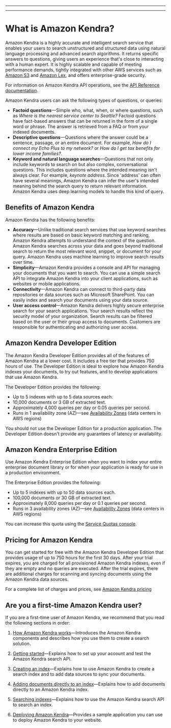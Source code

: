 --------

--------

# What is Amazon Kendra?<a name="what-is-kendra"></a>

Amazon Kendra is a highly accurate and intelligent search service that enables your users to search unstructured and structured data using natural language processing and advanced search algorithms\. It returns specific answers to questions, giving users an experience that's close to interacting with a human expert\. It is highly scalable and capable of meeting performance demands, tightly integrated with other AWS services such as [Amazon S3](https://docs.aws.amazon.com/kendra/latest/dg/data-source-s3.html) and [Amazon Lex](https://docs.aws.amazon.com/lexv2/latest/dg/faq-bot-kendra-search.html), and offers enterprise\-grade security\.

For information on Amazon Kendra API operations, see the [API Reference documentation](https://docs.aws.amazon.com/kendra/latest/dg/API_Reference.html)\.

Amazon Kendra users can ask the following types of questions, or queries:
+ **Factoid questions**—Simple who, what, when, or where questions, such as *Where is the nearest service center to Seattle?* Factoid questions have fact\-based answers that can be returned in the form of a single word or phrase\. The answer is retrieved from a FAQ or from your indexed documents\.
+ **Descriptive questions**—Questions where the answer could be a sentence, passage, or an entire document\. For example, *How do I connect my Echo Plus to my network?* or *How do I get tax benefits for lower income families?*\. 
+ **Keyword and natural language searches**—Questions that not only include keywords to search on but also complex, conversational questions\. This includes questions where the intended meaning isn't always clear\. For example, *keynote address*\. Since 'address' can often have several meanings, Amazon Kendra can infer the user's intended meaning behind the search query to return relevant information\. Amazon Kendra uses deep learning models to handle this kind of query\.

## Benefits of Amazon Kendra<a name="what-is-benefits"></a>

Amazon Kendra has the following benefits:
+ **Accuracy**—Unlike traditional search services that use keyword searches where results are based on basic keyword matching and ranking, Amazon Kendra attempts to understand the context of the question\. Amazon Kendra searches across your data and goes beyond traditional search to return the most relevant word, snippet, or document for your query\. Amazon Kendra uses machine learning to improve search results over time\. 
+ **Simplicity**—Amazon Kendra provides a console and API for managing your documents that you want to search\. You can use a simple search API to integrate Amazon Kendra into your client applications, such as websites or mobile applications\.
+ **Connectivity**—Amazon Kendra can connect to third\-party data repositories or data sources such as Microsoft SharePoint\. You can easily index and search your documents using your data source\.
+ **User access control**—Amazon Kendra delivers highly secure enterprise search for your search applications\. Your search results reflect the security model of your organization\. Search results can be filtered based on the user or their group access to documents\. Customers are responsible for authenticating and authorizing user access\.

## Amazon Kendra Developer Edition<a name="akde"></a>

The Amazon Kendra Developer Edition provides all of the features of Amazon Kendra at a lower cost\. It includes a free tier that provides 750 hours of use\. The Developer Edition is ideal to explore how Amazon Kendra indexes your documents, to try out features, and to develop applications that use Amazon Kendra\.

The Developer Edition provides the following:
+ Up to 5 indexes with up to 5 data sources each\.
+ 10,000 documents or 3 GB of extracted text\.
+ Approximately 4,000 queries per day or 0\.05 queries per second\.
+ Runs in 1 availability zone \(AZ\)—see [Availability Zones](https://aws.amazon.com/about-aws/global-infrastructure/regions_az/) \(data centers in AWS regions\) 

You should not use the Developer Edition for a production application\. The Developer Edition doesn't provide any guarantees of latency or availability\.

## Amazon Kendra Enterprise Edition<a name="akee"></a>

Use Amazon Kendra Enterprise Edition when you want to index your entire enterprise document library or for when your application is ready for use in a production environment\.

The Enterprise Edition provides the following:
+ Up to 5 indexes with up to 50 data sources each\.
+ 100,000 documents or 30 GB of extracted text\.
+ Approximately 8,000 queries per day or 0\.1 queries per second\.
+ Runs in 3 availability zones \(AZ\)—see [Availability Zones](https://aws.amazon.com/about-aws/global-infrastructure/regions_az/) \(data centers in AWS regions\) 

You can increase this quota using the [Service Quotas console](https://console.aws.amazon.com/servicequotas/home)\.

## Pricing for Amazon Kendra<a name="pricing"></a>

You can get started for free with the Amazon Kendra Developer Edition that provides usage of up to 750 hours for the first 30 days\. After your trial expires, you are charged for all provisioned Amazon Kendra indexes, even if they are empty and no queries are executed\. After the trial expires, there are additional charges for scanning and syncing documents using the Amazon Kendra data sources\.

For a complete list of charges and prices, see [Amazon Kendra pricing](https://aws.amazon.com/kendra/pricing/)

## Are you a first\-time Amazon Kendra user?<a name="first-time-user"></a>

If you are a first\-time user of Amazon Kendra, we recommend that you read the following sections in order:

1. [How Amazon Kendra works](how-it-works.md)—Introduces the Amazon Kendra components and describes how you use them to create a search solution\. 

1. [Getting started](getting-started.md)—Explains how to set up your account and test the Amazon Kendra search API\.

1. [Creating an index](create-index.md)—Explains how to use Amazon Kendra to create a search index and to add data sources to sync your documents\.

1. [Adding documents directly to an index](in-adding-documents.md)—Explains how to add documents directly to an Amazon Kendra index\.

1. [Searching indexes](searching.md)—Explains how to use the Amazon Kendra search API to search an index\.

1. [Deploying Amazon Kendra](deploying.md)—Provides a sample application you can use to deploy Amazon Kendra to your website\.